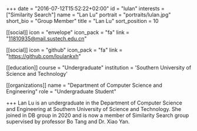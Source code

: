+++
date = "2016-07-12T15:52:22+02:00"
id = "lulan"
interests = ["Similarity Search"]
name = "Lan Lu"
portrait = "portraits/lulan.jpg"
short_bio = "Group Member"
title = "Lan Lu"
sort_position = 10

[[social]]
    icon = "envelope"
    icon_pack = "fa"
    link = "11810935@mail.sustech.edu.cn"

[[social]]
    icon = "github"
    icon_pack = "fa"
    link = "https://github.com/loulankxh"

[[education]]
    course = "Undergraduate"
    institution = 'Southern University of Science and Technology'

[[organizations]]
    name = "Department of Computer Science and Engineering"
    role = "Undergraduate Student"

+++
Lan Lu is an undergraduate in the Department of Computer Science and Engineering at Southern University of Science and Technology. She joined in DB group in 2020 and is now a member of Similarity Search group supervised by professor Bo Tang and Dr. Xiao Yan.
